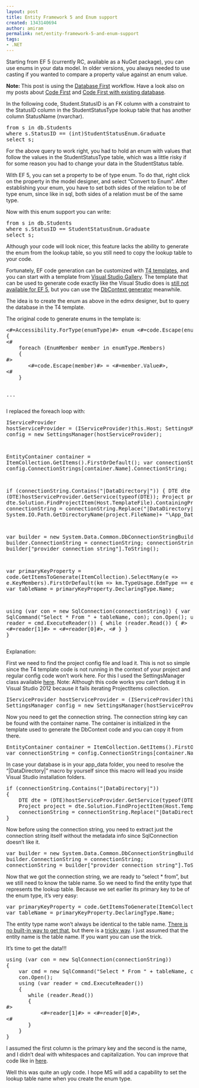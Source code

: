 ```yaml
---
layout: post
title: Entity Framework 5 and Enum support
created: 1343140694
author: amiram
permalink: net/entity-framework-5-and-enum-support
tags:
- .NET
---
```

<p>Starting from EF 5 (currently RC, available as a NuGet package), you can use enums in your data model. In older versions, you always needed to use casting if you wanted to compare a property value against an enum value.</p>
<p><strong>Note: </strong>This post is using the <a href="http://msdn.microsoft.com/en-us/data/jj206878" target="_blank">Database First</a> workflow. Have a look also on my posts about <a href="http://linqto.net/blog/2012/10/entity-framework-code-first-and-enum-support/" target="_blank">Code First</a> and <a href="http://linqto.net/blog/2012/10/entity-framework-5-and-enum-support-part-2/" target="_blank">Code First with existing database</a>.</p>
<p>In the following code, Student.StatusID is an FK column with a constraint to the StatusID column in the StudentStatusType lookup table that has another column StatusName (nvarchar).</p><pre class="crayon-plain-tag">from s in db.Students
where s.StatusID == (int)StudentStatusEnum.Graduate
select s;</pre><p>For the above query to work right, you had to hold an enum with values that follow the values in the StudentStatusType table, which was a little risky if for some reason you had to change your data in the StudentStatus table.</p>
<p>With EF 5, you can set a property to be of type enum. To do that, right click on the property in the model designer, and select “Convert to Enum”. After establishing your enum, you have to set both sides of the relation to be of type enum, since like in sql, both sides of a relation must be of the same type.</p>
<p>Now with this enum support you can write:</p><pre class="crayon-plain-tag">from s in db.Students
where s.StatusID == StudentStatusEnum.Graduate
select s;</pre><p>Although your code will look nicer, this feature lacks the ability to generate the enum from the lookup table, so you still need to copy the lookup table to your code.</p>
<p>Fortunately, EF code generation can be customized with <a href="http://msdn.microsoft.com/en-us/data/gg558520.aspx" target="_blank">T4 templates</a>, and you can start with a template from <a href="http://visualstudiogallery.msdn.microsoft.com/site/search?query=ef%205.x&f%5B0%5D.Value=ef%205.x&f%5B0%5D.Type=SearchText&f%5B1%5D.Value=11.0&f%5B1%5D.Type=VisualStudioVersion&f%5B1%5D.Text=Visual%20Studio%202012%20RC&f%5B2%5D.Value=templates&f%5B2%5D.Type=RootCategory&f%5B2%5D.Text=Templates&ac=8" target="_blank">Visual Studio Gallery</a>. The template that can be used to generate code exactly like the Visual Studio does is <a href="http://social.msdn.microsoft.com/Forums/en-US/adodotnetentityframework/thread/4993d0bf-94e8-4d14-aff1-3458b4ad467f/" target="_blank">still not available for EF 5</a>, but you can use the <a href="http://visualstudiogallery.msdn.microsoft.com/da740968-02f9-42a9-9ee4-1a9a06d896a2?SRC=Featured" target="_blank">DbContext generator</a> meanwhile.</p>
<p>The idea is to create the enum as above in the edmx designer, but to query the database in the T4 template.</p>
<p>The original code to generate enums in the template is:</p><pre class="crayon-plain-tag"><#=Accessibility.ForType(enumType)#> enum <#=code.Escape(enumType)#> : <#=code.Escape(enumType.UnderlyingType.ClrEquivalentType, fullyQualifySystemTypes: false)#>
{
<#
    foreach (EnumMember member in enumType.Members)
    {
#>
       <#=code.Escape(member)#> = <#=member.Value#>,
<#
    }

...</pre><p>I replaced the foreach loop with:</p><pre class="crayon-plain-tag">IServiceProvider hostServiceProvider = (IServiceProvider)this.Host;
SettingsManager config = new SettingsManager(hostServiceProvider);

EntityContainer container = ItemCollection.GetItems().FirstOrDefault();
var connectionString = config.ConnectionStrings[container.Name].ConnectionString;

if (connectionString.Contains("|DataDirectory|"))
{
    DTE dte = (DTE)hostServiceProvider.GetService(typeof(DTE));
    Project project = dte.Solution.FindProjectItem(Host.TemplateFile).ContainingProject;
    connectionString = connectionString.Replace("|DataDirectory|", System.IO.Path.GetDirectoryName(project.FileName)+ "\App_Data");
}

var builder = new System.Data.Common.DbConnectionStringBuilder();
builder.ConnectionString = connectionString;
connectionString = builder["provider connection string"].ToString();

var primaryKeyProperty = code.GetItemsToGenerate(ItemCollection).SelectMany(e => e.KeyMembers).FirstOrDefault(km => km.TypeUsage.EdmType == enumType);
var tableName = primaryKeyProperty.DeclaringType.Name;

using (var con = new SqlConnection(connectionString))
{
    var cmd = new SqlCommand("Select * From " + tableName, con);
    con.Open();
    using (var reader = cmd.ExecuteReader())
    {
        while (reader.Read())
        {
#>
    <#=reader[1]#> = <#=reader[0]#>,
<#
        }
    }
}</pre><p>Explanation:</p>
<p>First we need to find the project config file and load it. This is not so simple since the T4 template code is not running in the context of your project and regular config code won’t work here. For this I used the SettingsManager class available <a href="http://gcapnias.wordpress.com/2009/01/17/t4-templates-using-own-project-config-file/">here</a>. Note: Although this code works you can’t debug it in Visual Studio 2012 because it fails iterating ProjectItems collection.</p><pre class="crayon-plain-tag">IServiceProvider hostServiceProvider = (IServiceProvider)this.Host;
SettingsManager config = new SettingsManager(hostServiceProvider);</pre><p>Now you need to get the connection string. The connection string key can be found with the container name. The container is initialized in the template used to generate the DbContext code and you can copy it from there.</p><pre class="crayon-plain-tag">EntityContainer container = ItemCollection.GetItems().FirstOrDefault();
var connectionString = config.ConnectionStrings[container.Name].ConnectionString;</pre><p>In case your database is in your app_data folder, you need to resolve the “|DataDirectory|” macro by yourself since this macro will lead you inside Visual Studio installation folders.</p><pre class="crayon-plain-tag">if (connectionString.Contains("|DataDirectory|"))
{
    DTE dte = (DTE)hostServiceProvider.GetService(typeof(DTE));
    Project project = dte.Solution.FindProjectItem(Host.TemplateFile).ContainingProject;
    connectionString = connectionString.Replace("|DataDirectory|", System.IO.Path.GetDirectoryName(project.FileName)+ "\App_Data");
}</pre><p>Now before using the connection string, you need to extract just the connection string itself without the metadata info since SqlConnection doesn’t like it.</p><pre class="crayon-plain-tag">var builder = new System.Data.Common.DbConnectionStringBuilder();
builder.ConnectionString = connectionString;
connectionString = builder["provider connection string"].ToString();</pre><p>Now that we got the connection string, we are ready to “select * from”, but we still need to know the table name. So we need to find the entity type that represents the lookup table. Because we set earlier its primary key to be of the enum type, it’s very easy:</p><pre class="crayon-plain-tag">var primaryKeyProperty = code.GetItemsToGenerate(ItemCollection).SelectMany(e => e.KeyMembers).FirstOrDefault(km => km.TypeUsage.EdmType == enumType);
var tableName = primaryKeyProperty.DeclaringType.Name;</pre><p>The entity type name won’t always be identical to the table name. <a href="http://stackoverflow.com/a/1895702/1495902" target="_blank">There is no built-in way to get that</a>, but there is a <a href="http://www.codeproject.com/Articles/350135/Entity-Framework-Get-mapped-table-name-from-an-ent" target="_blank">tricky way</a>. I just assumed that the entity name is the table name. If you want you can use the trick.</p>
<p>It’s time to get the data!!!</p><pre class="crayon-plain-tag">using (var con = new SqlConnection(connectionString))
{
    var cmd = new SqlCommand("Select * From " + tableName, con);
    con.Open();
    using (var reader = cmd.ExecuteReader())
    {
       while (reader.Read())
       {
#>
           <#=reader[1]#> = <#=reader[0]#>,
<#
       }
    }
}</pre><p>I assumed the first column is the primary key and the second is the name, and I didn’t deal with whitespaces and capitalization. You can improve that code like in <a href="http://erraticdev.blogspot.co.il/2011/01/generate-enum-of-database-lookup-table.html" target="_blank">here</a>.</p>
<p>Well this was quite an ugly code. I hope MS will add a capability to set the lookup table name when you create the enum type.</p>
